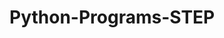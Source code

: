# Python-Programs-STEP
        
   
                
                          
                            
                                   
            
 
